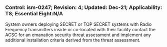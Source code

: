 ### Control: ism-0247; Revision: 4; Updated: Dec-21; Applicability: TS; Essential Eight:N/A
<p>System owners deploying SECRET or TOP SECRET systems with Radio Frequency transmitters inside or co-located with their facility contact the ACSC for an emanation security threat assessment and implement any additional installation criteria derived from the threat assessment.</p>